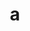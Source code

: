 ---
layout: cake
title:  a
type: cake
bannerimg: /banners/cakebanner
comic: cake_33.png
name: but really
hovertext: heh heh
next: 34
prev: 32
---